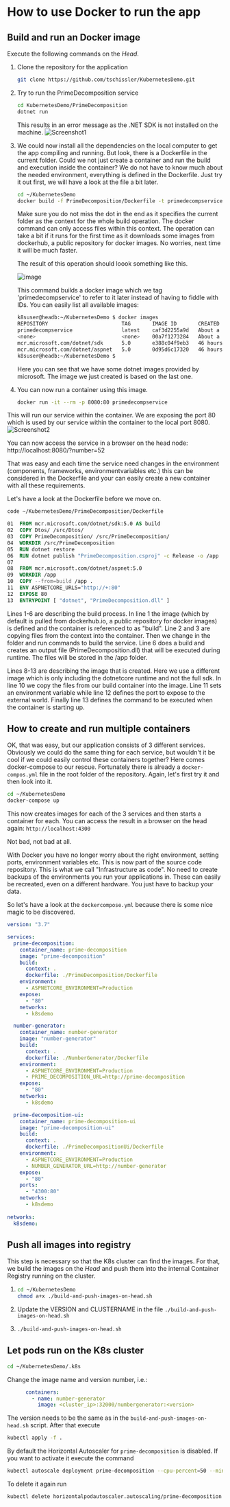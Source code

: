# How to use Docker to run the app

## Build and run an Docker image

Execute the following commands on the _Head_.

1. Clone the repository for the application
    ```bash
    git clone https://github.com/tschissler/KubernetesDemo.git
    ```
1. Try to run the PrimeDecomposition service
    ```bash
    cd KubernetesDemo/PrimeDecomposition
    dotnet run
    ```
    This results in an error message as the .NET SDK is not installed on the machine.
    ![Screenshot1](Screenshot1.png)
1. We could now install all the dependencies on the local computer to get the app compiling and running. But look, there is a Dockerfile in the current folder. Could we not just create a container and run the build and execution inside the container? We do not have to know much about the needed environment, everything is defined in the Dockerfile. Just try it out first, we will have a look at the file a bit later.
    ```bash
    cd ~/KubernetesDemo
    docker build -f PrimeDecomposition/Dockerfile -t primedecompservice .
    ```
    Make sure you do not miss the dot in the end as it specifies the current folder as the context for the whole build operation. 
    The docker command can only access files within this context. The operation can take a bit if it runs for the first time as it downloads some 
    images from dockerhub, a public repository for docker images. No worries, next time it will be much faster.
    
    The result of this operation should loook something like this.

    ![image](https://user-images.githubusercontent.com/11467601/115914576-6c971600-a472-11eb-9fd3-83b023593bf8.png)

    This command builds a docker image which we tag 'primedecompservice' to refer to it later instead of having to fiddle with IDs.
    You can easily list all available images:
    ```bash
    k8suser@headb:~/KubernetesDemo $ docker images
    REPOSITORY                        TAG       IMAGE ID       CREATED              SIZE
    primedecompservice                latest    caf3d2255a9d   About a minute ago   174MB
    <none>                            <none>    00a7f1273284   About a minute ago   576MB
    mcr.microsoft.com/dotnet/sdk      5.0       e388c04f9eb3   46 hours ago         569MB
    mcr.microsoft.com/dotnet/aspnet   5.0       0d95d6c17320   46 hours ago         174MB
    k8suser@headb:~/KubernetesDemo $ 
    ```
    Here you can see that we have some dotnet images provided by microsoft. The image we just created is based on the last one.

1. You can now run a container using this image.
    ```bash
    docker run -it --rm -p 8080:80 primedecompservice
    ```

This will run our service within the container. We are exposing the port 80 which is used by our service within the container to the local port 8080.
![Screenshot2](Screenshot2.png)

You can now access the service in a browser on the head node: http://localhost:8080/?number=52

That was easy and each time the service need changes in the environment (components, frameworks, environmentvariables etc.) this can be 
considered in the Dockerfile and your can easily create a new container with all these requirements.

Let's have a look at the Dockerfile before we move on. 

```bash
code ~/KubernetesDemo/PrimeDecomposition/Dockerfile 
```

```dockerfile
01  FROM mcr.microsoft.com/dotnet/sdk:5.0 AS build
02  COPY Dtos/ /src/Dtos/
03  COPY PrimeDecomposition/ /src/PrimeDecomposition/
04  WORKDIR /src/PrimeDecomposition
05  RUN dotnet restore
06  RUN dotnet publish "PrimeDecomposition.csproj" -c Release -o /app
07  
08  FROM mcr.microsoft.com/dotnet/aspnet:5.0
09  WORKDIR /app
10  COPY --from=build /app .
11  ENV ASPNETCORE_URLS="http://+:80"
12  EXPOSE 80
13  ENTRYPOINT [ "dotnet", "PrimeDecomposition.dll" ]
```

Lines 1-6 are describing the build process. In line 1 the image (which by default is pulled from dockerhub.io, 
a public repository for docker images) is defined and the container is referenced to as "build".
Line 2 and 3 are copying files from the context into the container. Then we change in the folder and 
run commands to build the service. Line 6 does a build and creates an output file (PrimeDecomposition.dll) that
will be executed during runtime. The files will be stored in the /app folder.

Lines 8-13 are describing the image that is created. Here we use a different image which is only including the dotnetcore 
runtime and not the full sdk. In line 10 we copy the files from our build container into the image. Line 11 sets an environment 
variable while line 12 defines the port to expose to the external world. Finally line 13 defines the command to be executed 
when the container is starting up.

## How to create and run multiple containers
OK, that was easy, but our application consists of 3 different services. Obviously we could do the same thing for each service, 
but wouldn't it be cool if we could easily control these containers together? Here comes docker-compose to our rescue.
Fortunately there is already a `docker-compos.yml` file in the root folder of the repository. Again, let's first try it and then look into it.

```bash
cd ~/KubernetesDemo
docker-compose up
```
This now creates images for each of the 3 services and then starts a container for each. You can access the result in a browser on the head again:
`http://localhost:4300`

Not bad, not bad at all. 

With Docker you have no longer worry about the right environment, setting ports, environment variables etc. This is now part of the source code repository. 
This is what we call "Infrastructure as code". No need to create backups of the environments you run your applications in. These can easily be recreated, even on a different hardware. You just have to backup your data.

So let's have a look at the `dockercompose.yml` because there is some nice magic to be discovered.

```yml
version: "3.7"

services:
  prime-decomposition:
    container_name: prime-decomposition
    image: "prime-decomposition"
    build:
      context: .
      dockerfile: ./PrimeDecomposition/Dockerfile
    environment:
      - ASPNETCORE_ENVIRONMENT=Production
    expose:
      - "80"
    networks:
      - k8sdemo

  number-generator:
    container_name: number-generator
    image: "number-generator"
    build:
      context: .
      dockerfile: ./NumberGenerator/Dockerfile
    environment:
      - ASPNETCORE_ENVIRONMENT=Production
      - PRIME_DECOMPOSITION_URL=http://prime-decomposition
    expose:
      - "80"
    networks:
      - k8sdemo

  prime-decomposition-ui:
    container_name: prime-decomposition-ui
    image: "prime-decomposition-ui"
    build:
      context: .
      dockerfile: ./PrimeDecompositionUi/Dockerfile
    environment:
      - ASPNETCORE_ENVIRONMENT=Production
      - NUMBER_GENERATOR_URL=http://number-generator
    expose:
      - "80"
    ports:
      - "4300:80"
    networks:
      - k8sdemo
        
networks:
  k8sdemo:
```












## Push all images into registry
This step is necessary so that the K8s cluster can find the images. For that, we build the images on the _Head_ and push them into the internal Container Registry running on the cluster.

1.
    ```bash
    cd ~/KubernetesDemo
    chmod a+x ./build-and-push-images-on-head.sh
    ```
1. Update the VERSION and CLUSTERNAME in the file `./build-and-push-images-on-head.sh`
1.
    ```bash
    ./build-and-push-images-on-head.sh
    ```

## Let pods run on the K8s cluster
```bash
cd ~/KubernetesDemo/.k8s
```
Change the image name and version number, i.e.:
```yml
      containers:
        - name: number-generator
          image: <cluster_ip>:32000/numbergenerator:<version>
```
The version needs to be the same as in the `build-and-push-images-on-head.sh` script. After that execute
```bash
kubectl apply -f .
```

By default the Horizontal Autoscaler for `prime-decomposition` is disabled. If you want to activate it execute the command
```bash
kubectl autoscale deployment prime-decomposition --cpu-percent=50 --min=1 --max=12
```
To delete it again run
```bash
kubectl delete horizontalpodautoscaler.autoscaling/prime-decomposition
```
